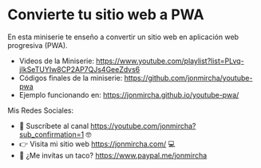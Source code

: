 # Convierte tu sitio web a PWA

En esta miniserie te enseño a convertir un sitio web en aplicación web progresiva (PWA).

* Videos de la Miniserie: https://www.youtube.com/playlist?list=PLvq-jIkSeTUYIw8CP2AP7QJs4GeeZdvs6
* Códigos finales de la miniserie: https://github.com/jonmircha/youtube-pwa
* Ejemplo funcionando en: https://jonmircha.github.io/youtube-pwa/


Mis Redes Sociales:

* 🔔 Suscríbete al canal https://youtube.com/jonmircha?sub_confirmation=1 🤓
* 👉 Visita mi sitio web  https://jonmircha.com/ 💻
* 🌮 ¿Me invítas un taco? https://www.paypal.me/jonmircha